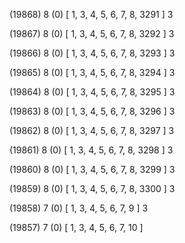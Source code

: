 (19868) 8 (0) [ 1, 3, 4, 5, 6, 7, 8, 3291 ] 3 


(19867) 8 (0) [ 1, 3, 4, 5, 6, 7, 8, 3292 ] 3 


(19866) 8 (0) [ 1, 3, 4, 5, 6, 7, 8, 3293 ] 3 


(19865) 8 (0) [ 1, 3, 4, 5, 6, 7, 8, 3294 ] 3 


(19864) 8 (0) [ 1, 3, 4, 5, 6, 7, 8, 3295 ] 3 


(19863) 8 (0) [ 1, 3, 4, 5, 6, 7, 8, 3296 ] 3 


(19862) 8 (0) [ 1, 3, 4, 5, 6, 7, 8, 3297 ] 3 


(19861) 8 (0) [ 1, 3, 4, 5, 6, 7, 8, 3298 ] 3 


(19860) 8 (0) [ 1, 3, 4, 5, 6, 7, 8, 3299 ] 3 


(19859) 8 (0) [ 1, 3, 4, 5, 6, 7, 8, 3300 ] 3 


(19858) 7 (0) [ 1, 3, 4, 5, 6, 7, 9 ] 3 


(19857) 7 (0) [ 1, 3, 4, 5, 6, 7, 10 ]  

